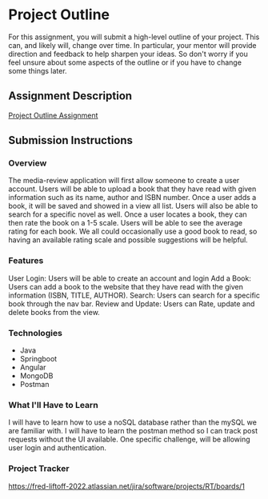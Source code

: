 # Project Outline
For this assignment, you will submit a high-level outline of your project. This can, and likely will, change over time. In particular, your mentor will provide direction and feedback to help sharpen your ideas. So don't worry if you feel unsure about some aspects of the outline or if you have to change some things later.

## Assignment Description
[Project Outline Assignment](https://education.launchcode.org/liftoff/modules/assignments/project-outline)

## Submission Instructions

### Overview
The media-review application will first allow someone to create a user account. Users will be able to upload a book that they have read with given information such as its name, author and ISBN number. Once a user adds a book, it will be saved and showed in a view all list. Users will also be able to search for a specific novel as well. Once a user locates a book, they can then rate the book on a 1-5 scale. Users will be able to see the average rating for each book. We all could occasionally use a good book to read, so having an available rating scale and possible suggestions will be helpful. 
### Features
User Login: Users will be able to create an account and login
Add a Book: Users can add a book to the website that they have read with the given information (ISBN, TITLE, AUTHOR).
Search: Users can search for a specific book through the nav bar. 
Review and Update: Users can Rate, update and delete books from the view.
### Technologies
- Java
- Springboot
- Angular
- MongoDB
- Postman
### What I'll Have to Learn
I will have to learn how to use a noSQL database rather than the mySQL we are familiar with. I will have to learn the postman method so I can track post requests without the UI available. One specific challenge, will be allowing user login and authentication.
### Project Tracker
https://fred-liftoff-2022.atlassian.net/jira/software/projects/RT/boards/1
